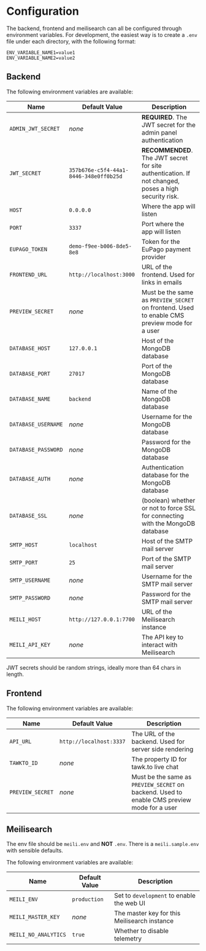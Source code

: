# Configuration

The backend, frontend and meilisearch can all be configured through environment
variables.
For development, the easiest way is to create a `.env` file under each directory,
with the following format:

```env
ENV_VARIABLE_NAME1=value1
ENV_VARIABLE_NAME2=value2
```

## Backend

The following environment variables are available:

| Name                | Default Value                          | Description                                                                                          |
| ------------------- | -------------------------------------- | ---------------------------------------------------------------------------------------------------- |
| `ADMIN_JWT_SECRET`  | _none_                                 | **REQUIRED**. The JWT secret for the admin panel authentication                                      |
| `JWT_SECRET`        | `357b676e-c5f4-44a1-8446-348e0ff0b25d` | **RECOMMENDED**. The JWT secret for site authentication. If not changed, poses a high security risk. |
| `HOST`              | `0.0.0.0`                              | Where the app will listen                                                                            |
| `PORT`              | `3337`                                 | Port where the app will listen                                                                       |
| `EUPAGO_TOKEN`      | `demo-f9ee-b006-8de5-8e8`              | Token for the EuPago payment provider                                                                |
| `FRONTEND_URL`      | `http://localhost:3000`                | URL of the frontend. Used for links in emails                                                        |
| `PREVIEW_SECRET`    | _none_                                 | Must be the same as `PREVIEW_SECRET` on frontend. Used to enable CMS preview mode for a user         |
| `DATABASE_HOST`     | `127.0.0.1`                            | Host of the MongoDB database                                                                         |
| `DATABASE_PORT`     | `27017`                                | Port of the MongoDB database                                                                         |
| `DATABASE_NAME`     | `backend`                              | Name of the MongoDB database                                                                         |
| `DATABASE_USERNAME` | _none_                                 | Username for the MongoDB database                                                                    |
| `DATABASE_PASSWORD` | _none_                                 | Password for the MongoDB database                                                                    |
| `DATABASE_AUTH`     | _none_                                 | Authentication database for the MongoDB database                                                     |
| `DATABASE_SSL`      | _none_                                 | (boolean) whether or not to force SSL for connecting with the MongoDB database                       |
| `SMTP_HOST`         | `localhost`                            | Host of the SMTP mail server                                                                         |
| `SMTP_PORT`         | `25`                                   | Port of the SMTP mail server                                                                         |
| `SMTP_USERNAME`     | _none_                                 | Username for the SMTP mail server                                                                    |
| `SMTP_PASSWORD`     | _none_                                 | Password for the SMTP mail server                                                                    |
| `MEILI_HOST`        | `http://127.0.0.1:7700`                | URL of the Meilisearch instance                                                                      |
| `MEILI_API_KEY`     | _none_                                 | The API key to interact with Meilisearch                                                             |

JWT secrets should be random strings, ideally more than 64 chars in length.

## Frontend

The following environment variables are available:

| Name             | Default Value           | Description                                                                                 |
| ---------------- | ----------------------- | ------------------------------------------------------------------------------------------- |
| `API_URL`        | `http://localhost:3337` | The URL of the backend. Used for server side rendering                                      |
| `TAWKTO_ID`      | _none_                  | The property ID for tawk.to live chat                                                       |
| `PREVIEW_SECRET` | _none_                  | Must be the same as `PREVIEW_SECRET` on backend. Used to enable CMS preview mode for a user |

## Meilisearch

The env file should be `meili.env` and **NOT** `.env`.
There is a `meili.sample.env` with sensible defaults.

The following environment variables are available:

| Name                 | Default Value | Description                                  |
| -------------------- | ------------- | -------------------------------------------- |
| `MEILI_ENV`          | `production`  | Set to `development` to enable the web UI    |
| `MEILI_MASTER_KEY`   | _none_        | The master key for this Meilisearch instance |
| `MEILI_NO_ANALYTICS` | `true`        | Whether to disable telemetry                 |
